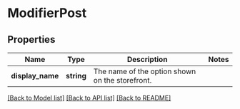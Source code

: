 # ModifierPost

## Properties
Name | Type | Description | Notes
------------ | ------------- | ------------- | -------------
**display_name** | **string** | The name of the option shown on the storefront. | 

[[Back to Model list]](../../README.md#documentation-for-models) [[Back to API list]](../../README.md#documentation-for-api-endpoints) [[Back to README]](../../README.md)

